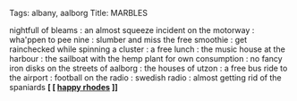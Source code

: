 Tags: albany, aalborg
Title: MARBLES
  
nightfull of bleams : an almost squeeze incident on the motorway : wha'ppen to pee nine : slumber and miss the free smoothie : get rainchecked while spinning a cluster : a free lunch : the music house at the harbour : the sailboat with the hemp plant for own consumption : no fancy iron disks on the streets of aalborg : the houses of utzon : a free bus ride to the airport : football on the radio : swedish radio : almost getting rid of the spaniards
**[ [ [happy rhodes](https://happyrhodes.bandcamp.com) ]]**
